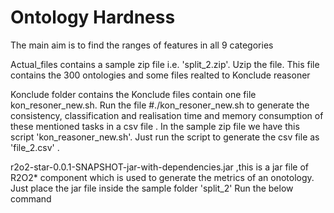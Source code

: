 # Ontology Hardness
The main aim is to find the ranges of features in all 9 categories

Actual_files contains a sample zip file i.e. 'split_2.zip'.
Uzip the file. This file contains the 300 ontologies and some files realted to Konclude reasoner

Konclude folder contains the Konclude files contain one file kon_resoner_new.sh.
Run the file #./kon_resoner_new.sh to generate the consistency, classification and realisation time and memory consumption of these mentioned tasks in a csv file .
In the sample zip file we have this script 'kon_reasoner_new.sh'. Just run the script to generate the csv file as 'file_2.csv' .

r2o2-star-0.0.1-SNAPSHOT-jar-with-dependencies.jar ,this is a jar file of R2O2* component which is used to generate the metrics of an onotology. Just place the jar file inside the sample folder 'split_2' Run the below command
                
